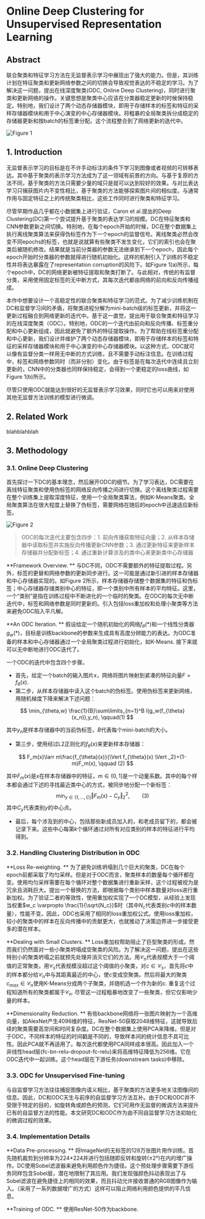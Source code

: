 # Online Deep Clustering for Unsupervised Representation Learning

## Abstract

联合聚类和特征学习方法在无监督表示学习中展现出了强大的能力。但是，其训练计划在特征聚类和更新网络参数之间的切换会导致视觉表达的不稳定的学习。为了解决这一问题，提出在线深度聚类(ODC, Online Deep Clustering)，同时进行聚类和更新网络的操作。关键思想是聚类中心应该在分类器稳定更新的时候保持稳定。特别地，我们设计了两个动态存储器模块，即用于存储样本的标签和特征的采样存储器模块和用于中心演变的中心存储器模块。将粗暴的全局聚类拆分成稳定的存储器更新和按batch的标签重分配。这个流程整合到了网络更新的迭代中。

![Figure 1](1.png "Figure 1")

## 1. Introduction

无监督表示学习的目标是在不许手动标注的条件下学习到图像或者视频的可转移表达。其中基于聚类的表示学习方法成为了这一领域有前景的方向。与基于复原的方法不同，基于聚类的方法只需要少量的域只是就可以达到较好的效果。与对比表达学习只捕获图片内不变性相比，基于聚类的方法能够探索图片间的相似度。与通常作用与固定特征之上的传统聚类相比，这些工作同时进行聚类和特征学习。

尽管早期作品几乎都在小数据集上进行验证，Caron et al.提出的Deep Clustering(DC)第一个尝试提升基于聚类的表达学习的规模。DC在特征聚类和CNN参数更新之间切换。特别地，在每个epoch开始的时候，DC在整个数据集上执行离线聚类算法来获得伪标签作为下一个epoch的监督信号。离线聚类必然会改变不同epochs的标签，也就是说就算有些聚类不发生变化，它们的索引也会在聚类后被随机修改。结果就是当前分类器的参数无法继承到下一个epoch，因此每个epoch开始时分类器的参数就得进行随机初始化。这样的机制引入了训练的不稳定性并将表达暴露在了representation corruption的风险下。如Figure 1(a)所示，每个epoch中，DC的网络更新被特征提取和聚类打断了。与此相对，传统的有监督分类，采用使用固定标签的无中断方式，其每次迭代都由网络的前向和反向传播组成。

本作中想要设计一个高稳定性的联合聚类和特征学习的范式。为了减少训练机制在DC和监督学习间的矛盾，将聚类进程分解为mini-batch级的标签更新，并将这一更新过程融合到网络更新的迭代中。基于这一直觉，提出用于联合聚类和特征学习的在线深度聚类（ODC）。特别地，ODC的一个迭代由前向和反向传播、标签重分配和中心更新组成，因此就避免了额外的特征提取操作。为了帮助在线标签重分配和中心更新，我们设计并维护了两个动态存储器模块，即用于存储样本的标签和特征的采样存储器模块和用于中心演变的中心存储器模块。以这种方式，ODC就可以像有监督分类一样用无中断的方式训练，且不需要手动标注信息。在训练过程中，标签和网络参数同时（而非分别）变化。由于标签是在每次迭代中连续且立刻更新的，CNN中的分类器也同样保持稳定，会得到一个更稳定的loss曲线，如Figure 1(b)所示。

尽管只使用ODC就能达到很好的无监督表示学习效果，同时它也可以用来对使用其他无监督方法训练的模型进行微调。



## 2. Related Work

blahblahblah



## 3. Methodology

### 3.1. Online Deep Clustering

首先探讨一下DC的基本理念，然后展开ODC的细节。为了学习表达，DC需要在离线特征聚类和使用伪标签的网络反向传播之间进行切换。这个离线聚类过程需要在整个训练集上提取深度特征，使用一个全局聚类算法，例如K-Means聚类。全局聚类算法在很大程度上替换了伪标签，需要网络在随后的epoch中迅速适应新标签。

![Figure 2](2.png "Figure 2")

> ODC的每次迭代主要包含四步：1. 前向传播获取特征向量；2. 从样本存储器中读取标签并实施反向传播更新CNN参数；3. 通过更新特征来更新样本存储器并分配新标签；4. 通过重新计算涉及的类中心来更新类中心存储器

**Framework Overview. ** 与DC不同，ODC不需要额外的特征提取过程。另外，标签的更替和网络参数的更新同步进行。这一可能是通过新引进的样本存储器和中心存储器实现的。如Figure 2所示，样本存储器存储整个数据集的特征和伪标签；中心存储器存储类别中心的特征，即一个类别中所有样本的平均特征。这里，一个“类别”是指在训练过程中不断进化的一个临时的聚类。在ODC的每次无中断迭代中，标签和网络参数是同时更新的。引入包括loss重加权和处理小聚类等方法来避免ODC陷入平凡解。

**An ODC Iteration. ** 假设给定一个随机初始化的网络$f_{\theta}(*)$和一个线性分类器$g_{w}(*)$，目标是训练backbone的参数来生成具有高度分辨能力的表达。为ODC准备的样本和中心存储器通过一个全局聚类过程进行初始化，如K-Means. 接下来就可以无中断地进行ODC迭代了。

一个ODC的迭代中包含四个步骤。

* 首先，给定一个batch的输入图片${x}$，网络将图片映射到紧凑的特征向量$F=f_{\theta}(x)$. 
* 第二步，从样本存储器中读入这个batch的伪标签。使用伪标签来更新网络，用随机梯度下降来解决下述问题：

$$
\min_{\theta,w} \frac{1}{B}\sum\limits_{n=1}^B l(g_w(f_{\theta}(x_n)),y_n), \qquad(1)
$$

其中$y_n$是样本存储器中的当前伪标签，$B$代表每个mini-batch的大小。

* 第三步，使用经过L2正则化的$f_{\theta}(x)$来更新样本存储器：

$$
F_m(x)\larr m\frac{f_{\theta}(x)}{\Vert f_{\theta}(x) \Vert _2}+(1-m)F_m(x), \qquad (2)
$$

其中$F_m(x)$是$x$在样本存储器中的特征，$m\in(0,1]$是一个动量系数。其中的每个样本都会通过下述的寻找最近类中心的方式，被同步地分配一个新标签：
$$
\min_{y\in \{1,...,C\}} \Vert F_m(x)-C_y \Vert_2^2, \qquad (3)
$$
其中$C_y$代表类别$y$的中心点。

* 最后，每个涉及到的中心，包括那些新成员加入的，和老成员留下的，都会被记录下来。这些中心每第$k$个循环通过对所有对应类别的样本的特征进行平均得到。

### 3.2. Handling Clustering Distribution in ODC

**Loss Re-weighting. ** 为了避免训练坍塌到几个巨大的聚类，DC在每个epoch前都采取了均匀采样。但是对于ODC而言，聚类样本的数量每个循环都在变。使用均匀采样需要在每个循环对整个数据集进行重新采样，这个过程被视为是冗余且消耗巨大。提出一个替换的方法，即根据每个类别中样本数量对loss进行重新加权。为了验证二者的等效性，使用重加权实现了一个DC模型，从经验上发现当权重$w_c \varpropto \frac{1}{\sqrt{N_c}}$时（其中$N_c$代表类别$c$中的样本数量），性能不变。因此，ODC也采用了相同的loss重加权公式。使用loss重加权，较小的聚类中的样本在反向传播中的贡献更大，也就推动了决策边界进一步接受更多的潜在样本。

**Dealing with Small Clusters. ** Loss重加权帮助阻止了巨型聚类的形成。然而我们仍然面对一些小聚类坍塌成空聚类的风险。为了解决这一问题，提出在这些特别小的聚类坍塌之前就预先处理并消灭它们的方法。用$\mathcal{C}_n$代表规模大于一个阈值的正常聚类，用$\mathcal{C}_s$代表规模没超过这个阈值的小聚类，对$c\in \mathcal{C}_s$，首先将$c$中的样本都分给$\mathcal{C}_n$中与其距离最近的中心，使$c$变成空聚类。然后将最大的聚类$c_{max}\in \mathcal{C}_n$使用K-Means分成两个子聚类，并随机选一个作为新的$c$. 重复这个过程知道所有的聚类都属于$\mathcal{C}_n$. 尽管这一过程粗暴地改变了一些聚类，但它仅影响少量的样本。

**Dimensionality Reduction. ** 有些backbone网络将一张图片映射为一个高维向量，如AlexNet产生4096维的特征，ResNet-50获取2048维特征，这就导致后续的聚类需要高空间和时间复杂度。DC在整个数据集上使用PCA来降维。但是对于ODC，不同样本的特征的时间戳是不同的，导致样本间的统计信息不具可比性。因此PCA就不再适用了。每次迭代都使用PCA同样成本很高。因此加入一个非线性head层{fc-bn-relu-dropout-fc-relu}来将高维特征降低为256维。它在ODC迭代中一起训练。这个head层在下游任务(downstream tasks)中移除。



### 3.3. ODC for Unsupervised Fine-tuning

与自监督学习方法往往捕捉图像内语义相比，基于聚类的方法更多地关注图像间的信息。因此，DC和ODC天生与前序的自监督学习方法互补。由于DC和ODC并不受限于特定的目的，如旋转角或颜色的预测，它们可用作无监督的微调方法来提升已有的自监督方法的性能。本文研究DC和ODC作为由不同自监督学习方法初始化的微调过程的效果。



### 3.4. Implementation Details

**Data Pre-processing. ** 将ImageNet的无标签的128万张图片用作训练。首先随机裁剪到分辨率为224*224并进行包括随即反转和旋转(±2°)在内的增广操作。DC使用Sobel滤波器来避免利用颜色作为捷径。这个预处理步骤需要下游任务同样包含Sobel层，潜在地限制了其应用。我们发现强颜色抖动表现出了与Sobel滤波在避免捷径上的相同的效果，而且抖动允许接收普通的RGB图像作为输入。（采用了一系列数据增广的方式）这样可以阻止网络利用颜色提供的平凡信息。

**Training of ODC. ** 使用ResNet-50作为backbone. 